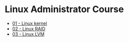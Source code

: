 # Linux Administrator Course

* [01 - Linux kernel](../master/HW01/hw01.md)
* [02 - Linux RAID](../master/HW02/README.md)
* [03 - Linux LVM](../master/HW03/README.md)

